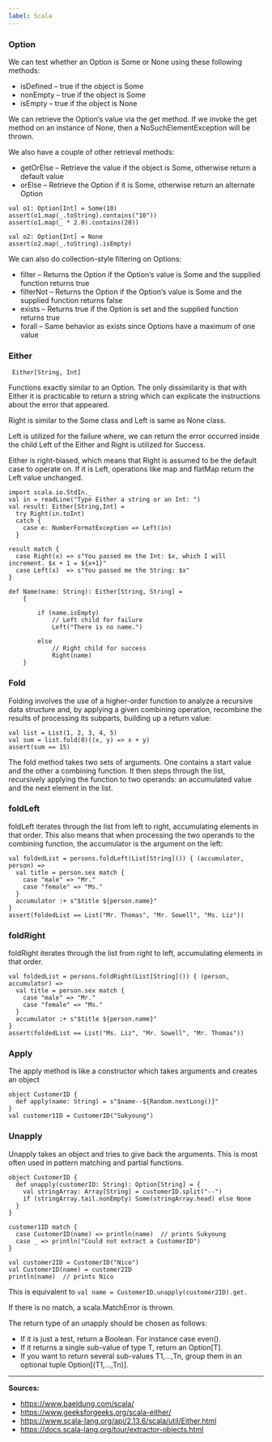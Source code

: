```yaml
---
label: Scala
---
```


### Option

We can test whether an Option is Some or None using these following methods:

- isDefined – true if the object is Some
- nonEmpty – true if the object is Some
- isEmpty – true if the object is None

We can retrieve the Option‘s value via the get method. If we invoke the get method on an instance of None, then a NoSuchElementException will be thrown.

We also have a couple of other retrieval methods:

- getOrElse – Retrieve the value if the object is Some, otherwise return a default value
- orElse – Retrieve the Option if it is Some, otherwise return an alternate Option

```Example
val o1: Option[Int] = Some(10)
assert(o1.map(_.toString).contains("10"))
assert(o1.map(_ * 2.0).contains(20))

val o2: Option[Int] = None
assert(o2.map(_.toString).isEmpty)
```

We can also do collection-style filtering on Options:

- filter – Returns the Option if the Option‘s value is Some and the supplied function returns true
- filterNot – Returns the Option if the Option‘s value is Some and the supplied function returns false
- exists – Returns true if the Option is set and the supplied function returns true
- forall – Same behavior as exists since Options have a maximum of one value

### Either

` Either[String, Int]`

Functions exactly similar to an Option. The only dissimilarity is that with Either it is practicable to return a string which can explicate the instructions about the error that appeared.

Right is similar to the Some class and Left is same as None class.

Left is utilized for the failure where, we can return the error occurred inside the child Left of the Either and Right is utilized for Success.

Either is right-biased, which means that Right is assumed to be the default case to operate on. If it is Left, operations like map and flatMap return the Left value unchanged.

```Example 1
import scala.io.StdIn._
val in = readLine("Type Either a string or an Int: ")
val result: Either[String,Int] =
  try Right(in.toInt)
  catch {
    case e: NumberFormatException => Left(in)
  }

result match {
  case Right(x) => s"You passed me the Int: $x, which I will increment. $x + 1 = ${x+1}"
  case Left(x)  => s"You passed me the String: $x"
}
```

```Example 2
def Name(name: String): Either[String, String] =
    {
      
        if (name.isEmpty) 
            // Left child for failure
            Left("There is no name.")
  
        else
            // Right child for success
            Right(name)
    }
```

### Fold

Folding involves the use of a higher-order function to analyze a recursive data structure and, by applying a given combining operation, recombine the results of processing its subparts, building up a return value:

```Example
val list = List(1, 2, 3, 4, 5)
val sum = list.fold(0)((x, y) => x + y)
assert(sum == 15)
```

The fold method takes two sets of arguments. One contains a start value and the other a combining function. It then steps through the list, recursively applying the function to two operands: an accumulated value and the next element in the list.

### foldLeft

foldLeft iterates through the list from left to right, accumulating elements in that order. This also means that when processing the two operands to the combining function, the accumulator is the argument on the left:

```Example
val foldedList = persons.foldLeft(List[String]()) { (accumulator, person) =>
  val title = person.sex match {
    case "male" => "Mr."
    case "female" => "Ms."
  }
  accumulator :+ s"$title ${person.name}"
}
assert(foldedList == List("Mr. Thomas", "Mr. Sowell", "Ms. Liz"))
```

### foldRight

foldRight iterates through the list from right to left, accumulating elements in that order.

```Example
val foldedList = persons.foldRight(List[String]()) { (person, accumulator) =>
  val title = person.sex match {
    case "male" => "Mr."
    case "female" => "Ms."
  }
  accumulator :+ s"$title ${person.name}"
}
assert(foldedList == List("Ms. Liz", "Mr. Sowell", "Mr. Thomas"))
```

### Apply
The apply method is like a constructor which takes arguments and creates an object

```
object CustomerID {
  def apply(name: String) = s"$name--${Random.nextLong()}"
}
val customer1ID = CustomerID("Sukyoung")
```

### Unapply
Unapply takes an object and tries to give back the arguments. This is most often used in pattern matching and partial functions.

```
object CustomerID {
  def unapply(customerID: String): Option[String] = {
    val stringArray: Array[String] = customerID.split("--")
    if (stringArray.tail.nonEmpty) Some(stringArray.head) else None
  }
}

customer1ID match {
  case CustomerID(name) => println(name)  // prints Sukyoung
  case _ => println("Could not extract a CustomerID")
}
```

```
val customer2ID = CustomerID("Nico")
val CustomerID(name) = customer2ID
println(name)  // prints Nico

```
This is equivalent to `val name = CustomerID.unapply(customer2ID).get.`

If there is no match, a scala.MatchError is thrown.

The return type of an unapply should be chosen as follows:

- If it is just a test, return a Boolean. For instance case even().
- If it returns a single sub-value of type T, return an Option[T].
- If you want to return several sub-values T1,...,Tn, group them in an optional tuple Option[(T1,...,Tn)].
--- 

**Sources:**
- https://www.baeldung.com/scala/
- https://www.geeksforgeeks.org/scala-either/
- https://www.scala-lang.org/api/2.13.6/scala/util/Either.html
- https://docs.scala-lang.org/tour/extractor-objects.html